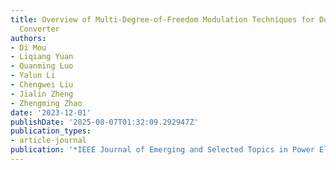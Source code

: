 ```yaml
---
title: Overview of Multi-Degree-of-Freedom Modulation Techniques for Dual Active Bridge
  Converter
authors:
- Di Mou
- Liqiang Yuan
- Quanming Luo
- Yalun Li
- Chengwei Liu
- Jialin Zheng
- Zhengming Zhao
date: '2023-12-01'
publishDate: '2025-08-07T01:32:09.292947Z'
publication_types:
- article-journal
publication: '*IEEE Journal of Emerging and Selected Topics in Power Electronics*'
---
```

